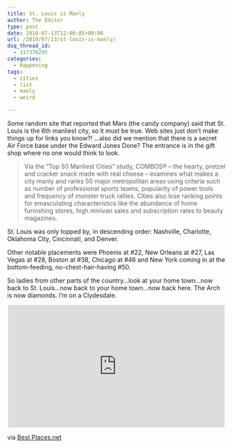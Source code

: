 ```yaml
---
title: St. Louis is Manly
author: The Editor
type: post
date: 2010-07-13T12:00:05+00:00
url: /2010/07/13/st-louis-is-manly/
dsq_thread_id:
  - 117376295
categories:
  - Happening
tags:
  - cities
  - list
  - manly
  - weird

---
```

Some random site that reported that Mars (the candy company) said that St. Louis is the 6th manliest city, so it must be true. Web sites just don&#8217;t make things up for links you know?! &#8230;also did we mention that there is a secret Air Force base under the Edward Jones Done? The entrance is in the gift shop where no one would think to look.

> Via the “Top 50 Manliest Cities” study, COMBOS® – the hearty, pretzel and cracker snack made with real cheese – examines what makes a city manly and ranks 50 major metropolitan areas using criteria such as number of professional sports teams, popularity of power tools and frequency of monster truck rallies. Cities also lose ranking points for emasculating characteristics like the abundance of home furnishing stores, high minivan sales and subscription rates to beauty magazines.

St. Louis was only topped by, in descending order: Nashville, Charlotte, Oklahoma City, Cincinnati, and Denver.

Other notable placements were Phoenix at #22, New Orleans at #27, Las Vegas at #28, Boston at #38, Chicago at #46 and New York coming in at the bottom-feeding, no-chest-hair-having #50.

So ladies from other parts of the country&#8230;look at your home town&#8230;now back to St. Louis&#8230;now back to your home town&#8230;now back here. The Arch is now diamonds. I&#8217;m on a Clydesdale.

<span class="embed-youtube" style="text-align:center; display: block;"><iframe class='youtube-player' type='text/html' width='500' height='282' src='http://www.youtube.com/embed/owGykVbfgUE?version=3&#038;rel=1&#038;fs=1&#038;autohide=2&#038;showsearch=0&#038;showinfo=1&#038;iv_load_policy=1&#038;wmode=transparent' allowfullscreen='true' style='border:0;'></iframe></span>

via <a href="http://www.bestplaces.net/docs/studies/manliest_cities.aspx" target="_blank">Best Places.net</a>
